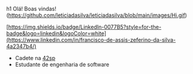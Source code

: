 h1 Olá! Boas vindas! (https://github.com/leticiadasilva/leticiadasilva/blob/main/images/Hi.gif)


[https://img.shields.io/badge/LinkedIn-0077B5?style=for-the-badge&logo=linkedin&logoColor=white](https://www.linkedin.com/in/francisco-de-assis-zeferino-da-silva-4a2347b4/)


* Cadete na [42sp](https://www.42sp.org.br/)
* Estudante de engenharia de software

